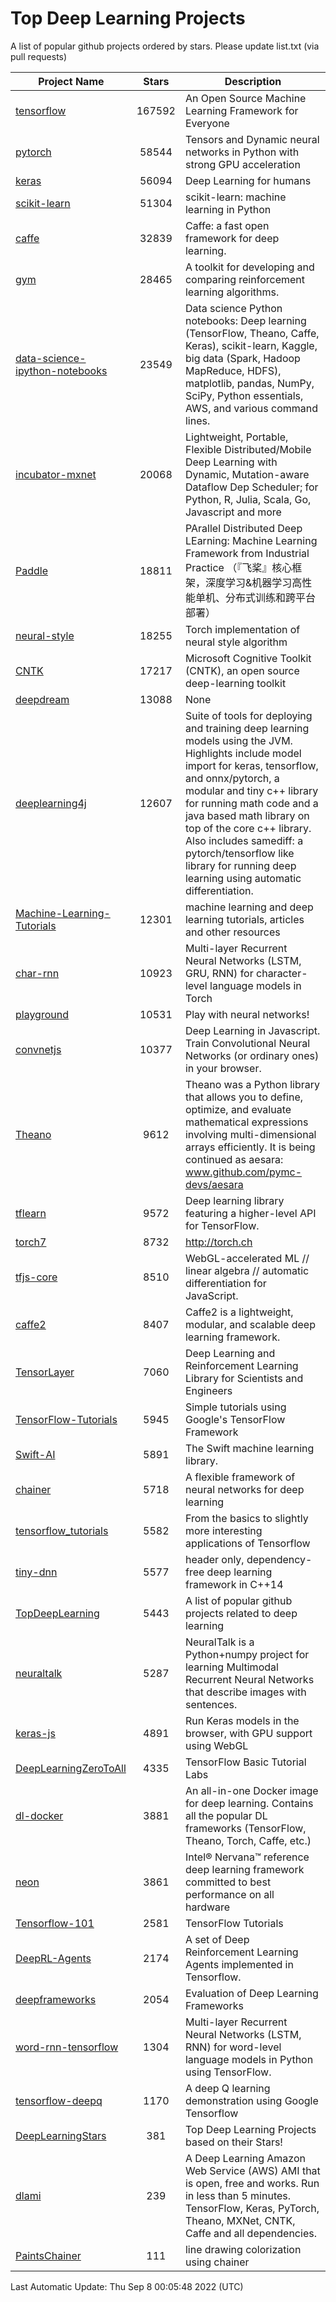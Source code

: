 # Top Deep Learning Projects
A list of popular github projects ordered by stars.
Please update list.txt (via pull requests)

|Project Name| Stars | Description |
| ---------- |:-----:| ----------- |
| [tensorflow](https://github.com/tensorflow/tensorflow) | 167592 | An Open Source Machine Learning Framework for Everyone |
| [pytorch](https://github.com/pytorch/pytorch) | 58544 | Tensors and Dynamic neural networks in Python with strong GPU acceleration |
| [keras](https://github.com/keras-team/keras) | 56094 | Deep Learning for humans |
| [scikit-learn](https://github.com/scikit-learn/scikit-learn) | 51304 | scikit-learn: machine learning in Python |
| [caffe](https://github.com/BVLC/caffe) | 32839 | Caffe: a fast open framework for deep learning. |
| [gym](https://github.com/openai/gym) | 28465 | A toolkit for developing and comparing reinforcement learning algorithms. |
| [data-science-ipython-notebooks](https://github.com/donnemartin/data-science-ipython-notebooks) | 23549 | Data science Python notebooks: Deep learning (TensorFlow, Theano, Caffe, Keras), scikit-learn, Kaggle, big data (Spark, Hadoop MapReduce, HDFS), matplotlib, pandas, NumPy, SciPy, Python essentials, AWS, and various command lines. |
| [incubator-mxnet](https://github.com/apache/incubator-mxnet) | 20068 | Lightweight, Portable, Flexible Distributed/Mobile Deep Learning with Dynamic, Mutation-aware Dataflow Dep Scheduler; for Python, R, Julia, Scala, Go, Javascript and more |
| [Paddle](https://github.com/PaddlePaddle/Paddle) | 18811 | PArallel Distributed Deep LEarning: Machine Learning Framework from Industrial Practice （『飞桨』核心框架，深度学习&机器学习高性能单机、分布式训练和跨平台部署） |
| [neural-style](https://github.com/jcjohnson/neural-style) | 18255 | Torch implementation of neural style algorithm |
| [CNTK](https://github.com/microsoft/CNTK) | 17217 | Microsoft Cognitive Toolkit (CNTK), an open source deep-learning toolkit |
| [deepdream](https://github.com/google/deepdream) | 13088 | None |
| [deeplearning4j](https://github.com/deeplearning4j/deeplearning4j) | 12607 | Suite of tools for deploying and training deep learning models using the JVM. Highlights include model import for keras, tensorflow, and onnx/pytorch, a modular and tiny c++ library for running math code and a java based math library on top of the core c++ library. Also includes samediff: a pytorch/tensorflow like library for running deep learning using automatic differentiation. |
| [Machine-Learning-Tutorials](https://github.com/ujjwalkarn/Machine-Learning-Tutorials) | 12301 | machine learning and deep learning tutorials, articles and other resources  |
| [char-rnn](https://github.com/karpathy/char-rnn) | 10923 | Multi-layer Recurrent Neural Networks (LSTM, GRU, RNN) for character-level language models in Torch |
| [playground](https://github.com/tensorflow/playground) | 10531 | Play with neural networks! |
| [convnetjs](https://github.com/karpathy/convnetjs) | 10377 | Deep Learning in Javascript. Train Convolutional Neural Networks (or ordinary ones) in your browser. |
| [Theano](https://github.com/Theano/Theano) | 9612 | Theano was a Python library that allows you to define, optimize, and evaluate mathematical expressions involving multi-dimensional arrays efficiently. It is being continued as aesara: www.github.com/pymc-devs/aesara |
| [tflearn](https://github.com/tflearn/tflearn) | 9572 | Deep learning library featuring a higher-level API for TensorFlow. |
| [torch7](https://github.com/torch/torch7) | 8732 | http://torch.ch |
| [tfjs-core](https://github.com/tensorflow/tfjs-core) | 8510 | WebGL-accelerated ML // linear algebra // automatic differentiation for JavaScript. |
| [caffe2](https://github.com/facebookarchive/caffe2) | 8407 | Caffe2 is a lightweight, modular, and scalable deep learning framework. |
| [TensorLayer](https://github.com/tensorlayer/TensorLayer) | 7060 | Deep Learning and Reinforcement Learning Library for Scientists and Engineers  |
| [TensorFlow-Tutorials](https://github.com/nlintz/TensorFlow-Tutorials) | 5945 | Simple tutorials using Google's TensorFlow Framework |
| [Swift-AI](https://github.com/Swift-AI/Swift-AI) | 5891 | The Swift machine learning library. |
| [chainer](https://github.com/chainer/chainer) | 5718 | A flexible framework of neural networks for deep learning |
| [tensorflow_tutorials](https://github.com/pkmital/tensorflow_tutorials) | 5582 | From the basics to slightly more interesting applications of Tensorflow |
| [tiny-dnn](https://github.com/tiny-dnn/tiny-dnn) | 5577 | header only, dependency-free deep learning framework in C++14 |
| [TopDeepLearning](https://github.com/aymericdamien/TopDeepLearning) | 5443 | A list of popular github projects related to deep learning |
| [neuraltalk](https://github.com/karpathy/neuraltalk) | 5287 | NeuralTalk is a Python+numpy project for learning Multimodal Recurrent Neural Networks that describe images with sentences. |
| [keras-js](https://github.com/transcranial/keras-js) | 4891 | Run Keras models in the browser, with GPU support using WebGL |
| [DeepLearningZeroToAll](https://github.com/hunkim/DeepLearningZeroToAll) | 4335 | TensorFlow Basic Tutorial Labs |
| [dl-docker](https://github.com/floydhub/dl-docker) | 3881 | An all-in-one Docker image for deep learning. Contains all the popular DL frameworks (TensorFlow, Theano, Torch, Caffe, etc.) |
| [neon](https://github.com/NervanaSystems/neon) | 3861 | Intel® Nervana™ reference deep learning framework committed to best performance on all hardware |
| [Tensorflow-101](https://github.com/sjchoi86/Tensorflow-101) | 2581 | TensorFlow Tutorials |
| [DeepRL-Agents](https://github.com/awjuliani/DeepRL-Agents) | 2174 | A set of Deep Reinforcement Learning Agents implemented in Tensorflow. |
| [deepframeworks](https://github.com/zer0n/deepframeworks) | 2054 | Evaluation of Deep Learning Frameworks |
| [word-rnn-tensorflow](https://github.com/hunkim/word-rnn-tensorflow) | 1304 | Multi-layer Recurrent Neural Networks (LSTM, RNN) for word-level language models in Python using TensorFlow. |
| [tensorflow-deepq](https://github.com/siemanko/tensorflow-deepq) | 1170 | A deep Q learning demonstration using Google Tensorflow |
| [DeepLearningStars](https://github.com/hunkim/DeepLearningStars) | 381 | Top Deep Learning Projects based on their Stars! |
| [dlami](https://github.com/ritchieng/dlami) | 239 | A Deep Learning Amazon Web Service (AWS) AMI that is open, free and works. Run in less than 5 minutes. TensorFlow, Keras, PyTorch, Theano, MXNet, CNTK, Caffe and all dependencies. |
| [PaintsChainer](https://github.com/taizan/PaintsChainer) | 111 | line drawing colorization using chainer |

Last Automatic Update: Thu Sep  8 00:05:48 2022 (UTC)
